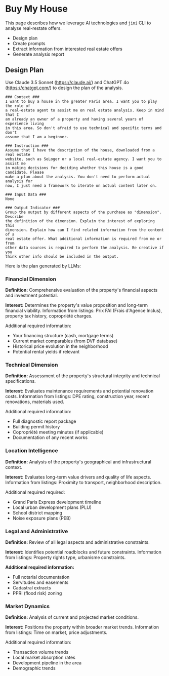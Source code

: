 # Buy My House

This page describes how we leverage AI technologies and `jimi` CLI to analyse real-restate offers.

* Design plan
* Create prompts
* Extract information from interested real estate offers
* Generate analysis report

## Design Plan

Use Claude 3.5 Sonnet (<https://claude.ai/>) and ChatGPT 4o (<https://chatgpt.com/>) to design the plan of the analysis.

```
### Context ###
I want to buy a house in the greater Paris area. I want you to play the role of
a real-estate agent to assist me on real estate analysis. Keep in mind that I
am already an owner of a property and having several years of experience living
in this area. So don't afraid to use technical and specific terms and don't
assume that I am a beginner.

### Instruction ###
Assume that I have the description of the house, downloaded from a real estate
website, such as SeLoger or a local real-estate agency. I want you to assist me
in making decisions for deciding whether this house is a good candidate. Please
make a plan about the analysis. You don't need to perform actual analysis for
now, I just need a framework to iterate on actual content later on.

### Input Data ###
None

### Output Indicator ###
Group the output by different aspects of the purchase as "dimension". Describe
the definition of the dimension. Explain the interest of exploring this
dimension. Explain how can I find related information from the content of a
real estate offer. What additional information is required from me or from
other data sources is required to perform the analysis. Be creative if you
think other info should be included in the output.
```

Here is the plan generated by LLMs:

### Financial Dimension

**Definition:** Comprehensive evaluation of the property's financial aspects and investment potential.

**Interest:** Determines the property's value proposition and long-term financial viability.
Information from listings: Prix FAI (Frais d'Agence Inclus), property tax history, copropriété charges.

Additional required information:

* Your financing structure (cash, mortgage terms)
* Current market comparables (from DVF database)
* Historical price evolution in the neighborhood
* Potential rental yields if relevant

### Technical Dimension

**Definition:** Assessment of the property's structural integrity and technical specifications.

**Interest:** Evaluates maintenance requirements and potential renovation costs.
Information from listings: DPE rating, construction year, recent renovations, materials used.

Additional required information:

* Full diagnostic report package
* Building permit history
* Copropriété meeting minutes (if applicable)
* Documentation of any recent works

### Location Intelligence

**Definition:** Analysis of the property's geographical and infrastructural context.

**Interest:** Evaluates long-term value drivers and quality of life aspects. Information from listings: Proximity to transport, neighborhood description.

Additional required required:

* Grand Paris Express development timeline
* Local urban development plans (PLU)
* School district mapping
* Noise exposure plans (PEB)

### Legal and Administrative

**Definition:** Review of all legal aspects and administrative constraints.

**Interest:** Identifies potential roadblocks and future constraints. Information from listings: Property rights type, urbanisme constraints.

**Additional required information:**

* Full notarial documentation
* Servitudes and easements
* Cadastral extracts
* PPRI (flood risk) zoning

### Market Dynamics

**Definition:** Analysis of current and projected market conditions.

**Interest:** Positions the property within broader market trends. Information from listings: Time on market, price adjustments.

Additional required information:

* Transaction volume trends
* Local market absorption rates
* Development pipeline in the area
* Demographic trends
